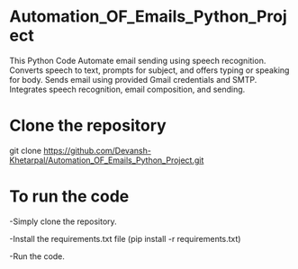 # Automation_OF_Emails_Python_Project
This Python Code Automate email sending using speech recognition. Converts speech to text, prompts for subject, and offers typing or speaking for body. Sends email using provided Gmail credentials and SMTP. Integrates speech recognition, email composition, and sending.
# Clone the repository
git clone https://github.com/Devansh-Khetarpal/Automation_OF_Emails_Python_Project.git
# To run the code 
-Simply clone the repository.

-Install the requirements.txt file (pip install -r requirements.txt)

-Run the code.
